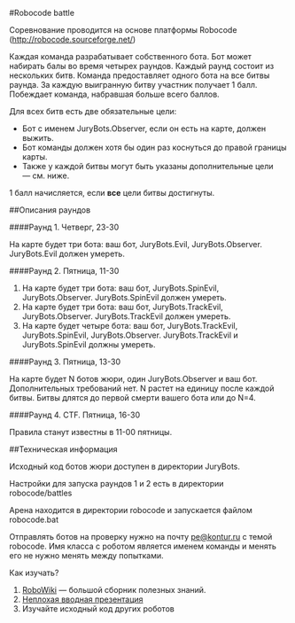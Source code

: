 #Robocode battle

Соревнование проводится на основе платформы Robocode (http://robocode.sourceforge.net/)

Каждая команда разрабатывает собственного бота.
Бот может набирать балы во время четырех раундов. Каждый раунд состоит из нескольких битв.
Команда предоставляет одного бота на все битвы раунда. За каждую выигранную битву участник получает 1 балл.
Побеждает команда, набравшая больше всего баллов.

Для всех битв есть две обязательные цели:
* Бот с именем JuryBots.Observer, если он есть на карте, должен выжить.
* Бот команды должен хотя бы один раз коснуться до правой границы карты.
* Также у каждой битвы могут быть указаны дополнительные цели — см. ниже.

1 балл начисляется, если **все** цели битвы достигнуты.

##Описания раундов

####Раунд 1. Четверг, 23-30

На карте будет три бота: ваш бот, JuryBots.Evil, JuryBots.Observer. JuryBots.Evil должен умереть.

####Раунд 2. Пятница, 11-30
1. На карте будет три бота: ваш бот, JuryBots.SpinEvil, JuryBots.Observer. JuryBots.SpinEvil должен умереть.
2. На карте будет три бота: ваш бот, JuryBots.TrackEvil, JuryBots.Observer. JuryBots.TrackEvil должен умереть.
3. На карте будет четыре бота: ваш бот, JuryBots.TrackEvil, JuryBots.SpinEvil, JuryBots.Observer. JuryBots.TrackEvil и JuryBots.SpinEvil должны умереть.

####Раунд 3. Пятница, 13-30

На карте будет N ботов жюри, один JuryBots.Observer и ваш бот. Дополнительных требований нет. N растет на единицу после каждой битвы. Битвы длятся до первой смерти вашего бота или до N=4.

####Раунд 4. CTF. Пятница, 16-30

Правила станут известны в 11-00 пятницы.

##Техническая информация

Исходный код ботов жюри доступен в директории JuryBots.

Настройки для запуска раундов 1 и 2 есть в директории robocode/battles

Арена находится в директории robocode и запускается файлом robocode.bat

Отправлять ботов на проверку нужно на почту pe@kontur.ru с темой robocode.
Имя класса с роботом является именем команды и менять его не нужно менять между попытками.

Как изучать?

1. [RoboWiki](http://robowiki.net/wiki/Robocode_Basics) — большой сборник полезных знаний.
2. [Неплохая вводная презентация](http://www.slideshare.net/nguyenkhang90/robocode-basics?qid=d0c20c9b-77e4-4a03-9242-8511cb95d0cd&v=qf1&b=&from_search=3)
3. Изучайте исходный код других роботов
